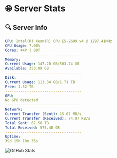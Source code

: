 # 🌐 Server Stats
## 🔍 Server Info
```yaml
CPU: Intel(R) Xeon(R) CPU E5-2699 v4 @ 1297.41MHz
CPU Usage: 7.00%
Cores: 44P | 88T
-----------------------------------
Memory:
Current Usage: 147.20 GB/503.74 GB
Available: 353.09 GB
-----------------------------------
Disk:
Current Usage: 113.34 GB/1.71 TB
Free: 1.52 TB
-----------------------------------
GPU:
No GPU detected
-----------------------------------
Network:
Current Transfer (Sent): 15.07 MB/s
Current Transfer (Received): 74.97 KB/s
Total Sent: 67.56 TB
Total Received: 575.48 GB
-----------------------------------
Uptime:
39d 15h 10m 35s
```
![GitHub Stats](https://img.shields.io/badge/Updated-2025-04-16_12:33:24-blue)